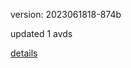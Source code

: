 version: 2023061818-874b

updated 1 avds

[details](https://github.com/0x74f917491bfa7ebfa379/ali_avd_db/blob/master/change_log/2023/06/18/18/874b.txt)
